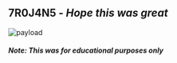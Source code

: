 ## 7R0J4N5 - ***Hope this was great***

![payload](https://github.com/Sulaimannabdul/Trojan-Keylogger/assets/151133481/be966d47-a649-478d-b37b-6b45161babb5)

#### ***Note: This was for educational purposes only***
